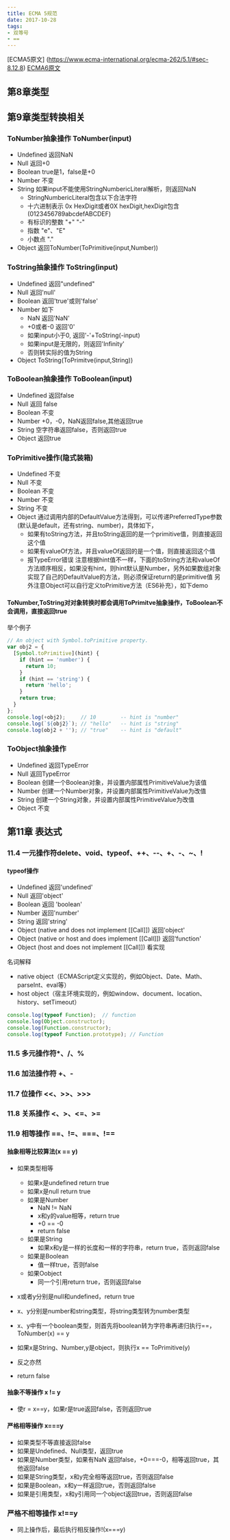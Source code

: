 ```yaml
---
title: ECMA 5规范
date: 2017-10-28
tags:
- 双等号
- ==
---
```


[ECMA5原文]
(https://www.ecma-international.org/ecma-262/5.1/#sec-8.12.8)
[ECMA6原文](https://www.ecma-international.org/ecma-262/6.0/#sec-toprimitive)
## 第8章类型


## 第9章类型转换相关

### ToNumber抽象操作 ToNumber(input)
- Undefined 返回NaN
- Null 返回+0
- Boolean true是1，false是+0
- Number 不变
- String 如果input不能使用StringNumbericLiteral解析，则返回NaN
	+ StringNumbericLiteral包含以下合法字符
	+ 十六进制表示 0x HexDigit或者0X hexDigit,hexDigit包含(0123456789abcdefABCDEF)
	+ 有标识的整数 "+" "-"
	+ 指数 "e"、"E"
	+ 小数点 "."
- Object 返回ToNumber(ToPrimitive(input,Number))

### ToString抽象操作 ToString(input)
- Undefined 返回"undefined"
- Null 返回'null'
- Boolean 返回'true'或则'false'
- Number 如下
	+ NaN 返回'NaN'
	+ +0或者-0 返回'0'
	+ 如果input小于0, 返回'-'+ToString(-input)
	+ 如果input是无限的，则返回'Infinity'
	+ 否则转实际的值为String
- Object ToString(ToPrimitve(input,String))

### ToBoolean抽象操作 ToBoolean(input)
- Undefined 返回false
- Null 返回 false
- Boolean 不变
- Number +0，-0，NaN返回false,其他返回true
- String 空字符串返回false，否则返回true
- Object 返回true

### ToPrimitive操作(隐式装箱)
- Undefined 不变
- Null 不变
- Boolean 不变
- Number 不变
- String 不变
- Object 通过调用内部的DefaultValue方法得到，可以传递PreferredType参数(默认是default，还有string、number)，具体如下，
	+ 如果有toString方法，并且toString返回的是一个primitive值，则直接返回这个值
	+ 如果有valueOf方法，并且valueOf返回的是一个值，则直接返回这个值
	+ 报TypeError错误
注意根据hint值不一样，下面的toString方法和valueOf方法顺序相反，如果没有hint，则hint默认是Number，另外如果数组对象实现了自己的DefaultValue的方法，则必须保证return的是primitive值
另外注意Object可以自行定义toPrimitive方法（ES6补充），如下demo

#### ToNumber,ToString对对象转换时都会调用ToPrimitve抽象操作，ToBoolean不会调用，直接返回true


举个例子
``` js
// An object with Symbol.toPrimitive property.
var obj2 = {
  [Symbol.toPrimitive](hint) {
    if (hint == 'number') {
      return 10;
    }
    if (hint == 'string') {
      return 'hello';
    }
    return true;
  }
};
console.log(+obj2);     // 10        -- hint is "number"
console.log(`${obj2}`); // "hello"   -- hint is "string"
console.log(obj2 + ''); // "true"    -- hint is "default"
```

### ToObject抽象操作
- Undefined 返回TypeError
- Null 返回TypeError
- Boolean 创建一个Boolean对象，并设置内部属性PrimitiveValue为该值
- Number 创建一个Number对象，并设置内部属性PrimitiveValue为改值
- String 创建一个String对象，并设置内部属性PrimitiveValue为改值
- Object 不变


## 第11章 表达式

### 11.4 一元操作符delete、void、typeof、++、--、+、-、~、!
#### typeof操作
- Undefined 返回'undefined'
- Null 返回'object'
- Boolean 返回 'boolean'
- Number 返回'number'
- String 返回'string'
- Object (native and does not implement [[Call]]) 返回'object'
- Object (native or host and does implement [[Call]]) 返回'function'
- Object (host and does not implement [[Call]]) 看实现

名词解释
- native object（ECMAScript定义实现的，例如Object、Date、Math、parseInt、eval等）
- host object（宿主环境实现的，例如window、document、location、history、setTimeout）

``` js
console.log(typeof Function);  // function 
console.log(Object.constructor); 
console.log(Function.constructor);
console.log(typeof Function.prototype); // Function
```

### 11.5 多元操作符*、/、%
### 11.6 加法操作符 +、-


### 11.7 位操作 <<、>>、>>>
### 11.8 关系操作 <、>、<=、>=
### 11.9 相等操作 ==、!=、===、!==

#### 抽象相等比较算法(x == y)
- 如果类型相等
	+ 如果x是undefined return true
	+ 如果x是null return true
	+ 如果是Number
		* NaN != NaN
		* x和y的value相等，return true
		* +0 == -0
		* return false
	+ 如果是String
		* 如果x和y是一样的长度和一样的字符串，return true，否则返回false
	+ 如果是Boolean
		* 值一样true，否则false
	+ 如果Oobject
		* 同一个引用return true，否则返回false

- x或者y分别是null和undefined，return true
- x、y分别是number和string类型，将string类型转为number类型
- x、y中有一个boolean类型，则首先将boolean转为字符串再递归执行==，ToNumber(x) == y
- 如果x是String、Number,y是object，则执行x == ToPrimitive(y)
- 反之亦然
- return false

#### 抽象不等操作 x != y
- 使r = x==y，如果r是true返回false，否则返回true

#### 严格相等操作 x===y
- 如果类型不等直接返回false
- 如果是Undefined、Null类型，返回true
- 如果是Number类型，如果有NaN 返回false，+0===-0，相等返回true，其他返回false
- 如果是String类型，x和y完全相等返回true，否则返回false
- 如果是Boolean，x和y一样返回true，否则返回false
- 如果是引用类型，x和y引用同一个object返回true，否则返回false

### 严格不相等操作 x!==y
- 同上操作后，最后执行相反操作!(x===y)
